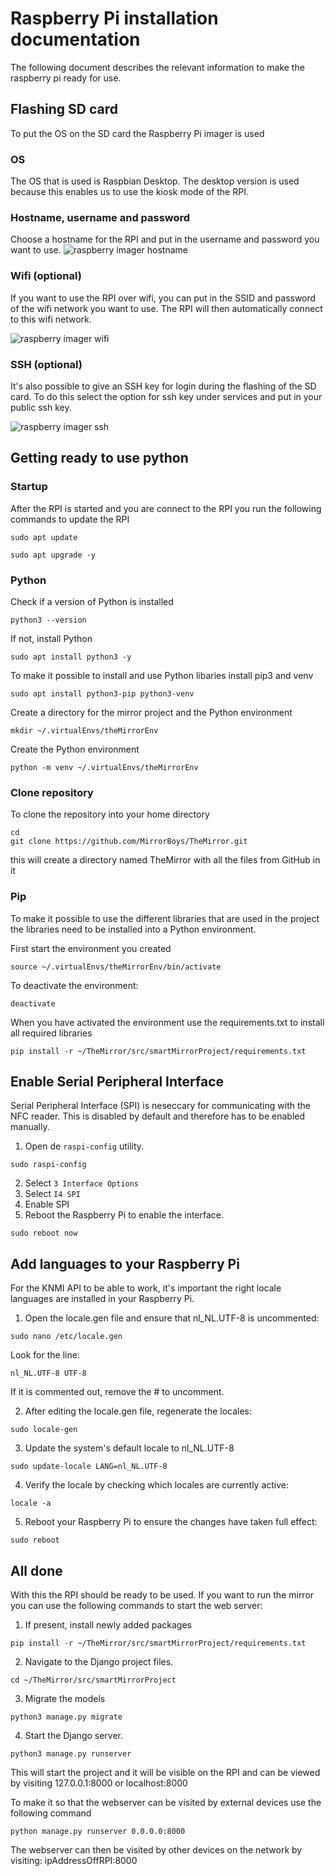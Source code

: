 # Raspberry Pi installation documentation
The following document describes the relevant information to make the raspberry pi ready for use. 

## Flashing SD card
To put the OS on the SD card the Raspberry Pi imager is used 
### OS
The OS that is used is Raspbian Desktop. The desktop version is used because this enables us to use the kiosk mode of the RPI. 

### Hostname, username and password 
Choose a hostname for the RPI and put in the username and password you want to use. 
![raspberry imager hostname](img/installationRPI/hostname.png)

### Wifi (optional)
If you want to use the RPI over wifi, you can put in the SSID and password of the wifi network you want to use. The RPI will then automatically connect to this wifi network. 

![raspberry imager wifi](img/installationRPI/wifi.png)

### SSH (optional)

It's also possible to give an SSH key for login during the flashing of the SD card. To do this select the option for ssh key under services and put in your public ssh key.

![raspberry imager ssh](img/installationRPI/ssh.png)

## Getting ready to use python

### Startup
After the RPI is started and you are connect to the RPI you run the following commands to update the RPI

```
sudo apt update
```
```
sudo apt upgrade -y
```

### Python 

Check if a version of Python is installed 
```
python3 --version
```
If not, install Python
```
sudo apt install python3 -y
```

To make it possible to install and use Python libaries install pip3 and venv
```
sudo apt install python3-pip python3-venv
```
 
Create a directory for the mirror project and the Python environment
```
mkdir ~/.virtualEnvs/theMirrorEnv
```

Create the Python environment
```
python -m venv ~/.virtualEnvs/theMirrorEnv
```

### Clone repository 
To clone the repository into your home directory
```
cd
git clone https://github.com/MirrorBoys/TheMirror.git
```
this will create a directory named TheMirror with all the files from GitHub in it

### Pip
To make it possible to use the different libraries that are used in the project the libraries need to be installed into a Python environment. 

First start the environment you created
```
source ~/.virtualEnvs/theMirrorEnv/bin/activate
``` 

To deactivate the environment:
```
deactivate
```

When you have activated the environment use the requirements.txt to install all required libraries
```
pip install -r ~/TheMirror/src/smartMirrorProject/requirements.txt
```

## Enable Serial Peripheral Interface
Serial Peripheral Interface (SPI) is neseccary for communicating with the NFC reader. This is disabled by default and therefore has to be enabled manually.

1. Open de `raspi-config` utility.
```shell
sudo raspi-config
```
2. Select `3 Interface Options`
3. Select `I4 SPI`
4. Enable SPI
5. Reboot the Raspberry Pi to enable the interface.
```shell
sudo reboot now
```

## Add languages to your Raspberry Pi
For the KNMI API to be able to work, it's important the right locale languages are installed in your Raspberry Pi. 

1. Open the locale.gen file and ensure that nl_NL.UTF-8 is uncommented:
```shell
sudo nano /etc/locale.gen
```
Look for the line:
```shell
nl_NL.UTF-8 UTF-8
```
If it is commented out, remove the # to uncomment. 

2. After editing the locale.gen file, regenerate the locales:
```shell
sudo locale-gen
```
3. Update the system's default locale to nl_NL.UTF-8
```shell
sudo update-locale LANG=nl_NL.UTF-8
```
4. Verify the locale by checking which locales are currently active:
```shell
locale -a
```
5. Reboot your Raspberry Pi to ensure the changes have taken full effect:
```shell
sudo reboot
```


## All done 

With this the RPI should be ready to be used. If you want to run the mirror you can use the following commands to start the web server: 

1. If present, install newly added packages
```shell
pip install -r ~/TheMirror/src/smartMirrorProject/requirements.txt
```
2. Navigate to the Django project files.
```shell
cd ~/TheMirror/src/smartMirrorProject
```
3. Migrate the models
```shell
python3 manage.py migrate
```
4. Start the Django server.
```shell
python3 manage.py runserver
```
This will start the project and it will be visible on the RPI and can be viewed by visiting 127.0.0.1:8000 or localhost:8000 

To make it so that the webserver can be visited by external devices use the following command 
```
python manage.py runserver 0.0.0.0:8000
```
The webserver can then be visited by other devices on the network by visiting: ipAddressOffRPI:8000



